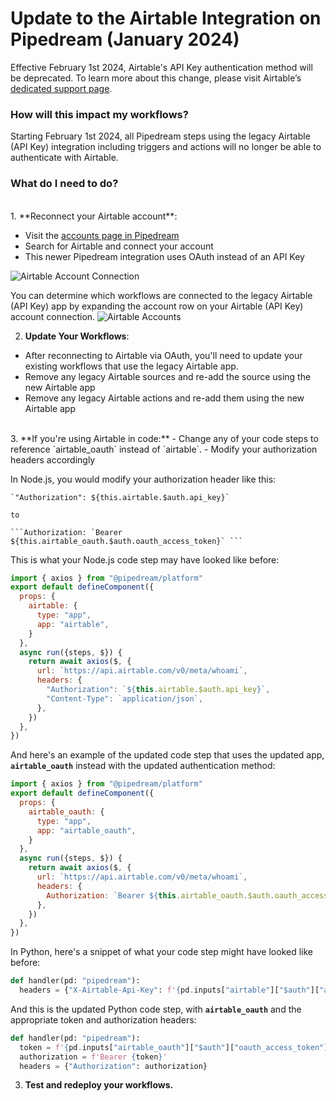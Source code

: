 # Update to the Airtable Integration on Pipedream (January 2024)

Effective February 1st 2024, Airtable's API Key authentication method will be deprecated. To learn more about this change, please visit Airtable’s [dedicated support page](https://support.airtable.com/docs/airtable-api-key-deprecation-notice).

### How will this impact my workflows?

Starting February 1st 2024, all Pipedream steps using the legacy Airtable (API Key) integration including triggers and actions will no longer be able to authenticate with Airtable. 

### What do I need to do?
<br>
1. **Reconnect your Airtable account**: 

- Visit the [accounts page in Pipedream](https://pipedream.com/accounts)
- Search for Airtable and connect your account
- This newer Pipedream integration uses OAuth instead of an API Key

![Airtable Account Connection](https://res.cloudinary.com/dpenc2lit/image/upload/v1704392183/Screenshot_2024-01-04_at_10.16.12_AM_le364k.png)

You can determine which workflows are connected to the legacy Airtable (API Key) app by expanding the account row on your Airtable (API Key) account connection.
![Airtable Accounts](https://res.cloudinary.com/dpenc2lit/image/upload/v1704347928/Screenshot_2024-01-03_at_9.58.43_PM_haaqlb.png)

2. **Update Your Workflows**: 

- After reconnecting to Airtable via OAuth, you'll need to update your existing workflows that use the legacy Airtable app.
- Remove any legacy Airtable sources and re-add the source using the new Airtable app
- Remove any legacy Airtable actions and re-add them using the new Airtable app

<br>
3. **If you're using Airtable in code:**
    - Change any of your code steps to reference `airtable_oauth` instead of `airtable`. 
    - Modify your authorization headers accordingly

In Node.js, you would modify your authorization header like this:

    `"Authorization": ${this.airtable.$auth.api_key}`

    to 

    ```Authorization: `Bearer ${this.airtable_oauth.$auth.oauth_access_token}` ```

This is what your Node.js code step may have looked like before:

``` javascript
import { axios } from "@pipedream/platform"
export default defineComponent({
  props: {
    airtable: {
      type: "app",
      app: "airtable",
    }
  },
  async run({steps, $}) {
    return await axios($, {
      url: `https://api.airtable.com/v0/meta/whoami`,
      headers: {
        "Authorization": `${this.airtable.$auth.api_key}`,
        "Content-Type": `application/json`,
      },
    })
  },
})

```

And here's an example of the updated code step that uses the updated app, **`airtable_oauth`** instead with the updated authentication method:

``` javascript
import { axios } from "@pipedream/platform"
export default defineComponent({
  props: {
    airtable_oauth: {
      type: "app",
      app: "airtable_oauth",
    }
  },
  async run({steps, $}) {
    return await axios($, {
      url: `https://api.airtable.com/v0/meta/whoami`,
      headers: {
        Authorization: `Bearer ${this.airtable_oauth.$auth.oauth_access_token}`,
      },
    })
  },
})

```

In Python, here's a snippet of what your code step might have looked like before:
``` python
def handler(pd: "pipedream"):
  headers = {"X-Airtable-Api-Key": f'{pd.inputs["airtable"]["$auth"]["api_key"]}'}
```

And this is the updated Python code step, with **`airtable_oauth`** and the appropriate token and authorization headers:
``` python
def handler(pd: "pipedream"):
  token = f'{pd.inputs["airtable_oauth"]["$auth"]["oauth_access_token"]}'
  authorization = f'Bearer {token}'
  headers = {"Authorization": authorization}
```  

3. **Test and redeploy your workflows.**